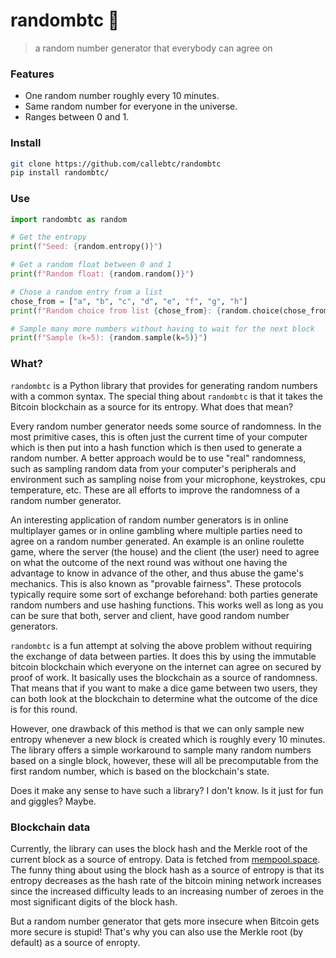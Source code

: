 # randombtc 🎲

> a random number generator that everybody can agree on

### Features
* One random number roughly every 10 minutes.
* Same random number for everyone in the universe.
* Ranges between 0 and 1.

### Install
````bash
git clone https://github.com/callebtc/randombtc
pip install randombtc/
````

### Use
```python
import randombtc as random

# Get the entropy
print(f"Seed: {random.entropy()}")

# Get a random float between 0 and 1
print(f"Random float: {random.random()}")

# Chose a random entry from a list
chose_from = ["a", "b", "c", "d", "e", "f", "g", "h"]
print(f"Random choice from list {chose_from}: {random.choice(chose_from)}")

# Sample many more numbers without having to wait for the next block
print(f"Sample (k=5): {random.sample(k=5)}")

```

### What?

`randombtc` is a Python library that provides for generating random numbers with a common syntax. The special thing about `randombtc` is that it takes the Bitcoin blockchain as a source for its entropy. What does that mean?

Every random number generator needs some source of randomness. In the most primitive cases, this is often just the current time of your computer which is then put into a hash function which is then used to generate a random number. A better approach would be to use "real" randomness, such as sampling random data from your computer's peripherals and environment such as sampling noise from your microphone, keystrokes, cpu temperature, etc. These are all efforts to improve the randomness of a random number generator.

An interesting application of random number generators is in online multiplayer games or in online gambling where multiple parties need to agree on a random number generated. An example is an online roulette game, where the server (the house) and the client (the user) need to agree on what the outcome of the next round was without one having the advantage to know in advance of the other, and thus abuse the game's mechanics. This is also known as "provable fairness". These protocols typically require some sort of exchange beforehand: both parties generate random numbers and use hashing functions. This works well as long as you can be sure that both, server and client, have good random number generators.

`randombtc` is a fun attempt at solving the above problem without requiring the exchange of data between parties. It does this by using the immutable bitcoin blockchain which everyone on the internet can agree on secured by proof of work. It basically uses the blockchain as a source of randomness. That means that if you want to make a dice game between two users, they can both look at the blockchain to determine what the outcome of the dice is for this round.

However, one drawback of this method is that we can only sample new entropy whenever a new block is created which is roughly every 10 minutes. The library offers a simple workaround to sample many random numbers based on a single block, however, these will all be precomputable from the first random number, which is based on the blockchain's state.

Does it make any sense to have such a library? I don't know. Is it just for fun and giggles? Maybe.

### Blockchain data

Currently, the library can uses the block hash and the Merkle root of the current block as a source of entropy. Data is fetched from [mempool.space](https://mempool.space). The funny thing about using the block hash as a source of entropy is that its entropy decreases as the hash rate of the bitcoin mining network increases since the increased difficulty leads to an increasing number of zeroes in the most significant digits of the block hash. 

But a random number generator that gets more insecure when Bitcoin gets more secure is stupid! That's why you can also use the Merkle root (by default) as a source of enropty.  
